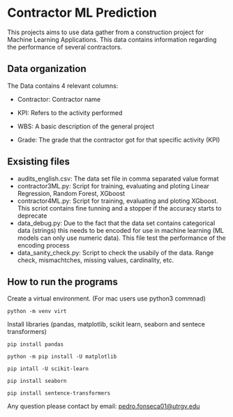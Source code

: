 # Contractor ML Prediction 

This projects aims to use data gather from a construction project for Machine Learning Applications. This data contains information regarding the performance of several contractors. 

## Data organization
The Data contains 4 relevant columns:
- Contractor: Contractor name
* KPI: Refers to the activity performed
+ WBS: A basic description of the general project
- Grade: The grade that the contractor got for that specific activity (KPI)

## Exsisting files
- audits_english.csv: The data set file in comma separated value format
- contractor3ML.py: Script for training, evaluating and ploting Linear Regression, Random Forest, XGboost
- contractor4ML.py: Script for training, evaluating and ploting XGboost. This scriot contains fine tunning and a stopper if the accuracy starts to deprecate
- data_debug.py: Due to the fact that the data set contains categorical data (strings) this needs to be encoded for use in machine learning (ML models can only use numeric data). This file test the performance of the encoding process 
- data_sanity_check.py: Script to check the usabily of the data. Range check, mismachtches, missing values, cardinality, etc.

## How to run the programs

Create a virtual environment. (For mac users use python3 commnad)
```
python -m venv virt
```

Install libraries (pandas, matplotlib, scikit learn, seaborn and sentece transformers)
```
pip install pandas

python -m pip install -U matplotlib

pip intall -U scikit-learn

pip install seaborn

pip install sentence-transformers

```

Any question please contact by email: pedro.fonseca01@utrgv.edu




